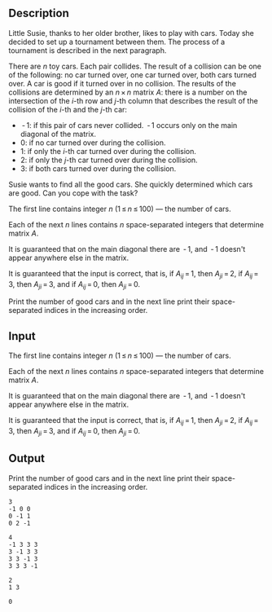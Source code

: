 ## Description

<div><p>Little Susie, thanks to her older brother, likes to play with cars. Today she decided to set up a tournament between them. The process of a tournament is described in the next paragraph.</p><p>There are <span class="tex-span"><i>n</i></span> toy cars. Each pair collides. The result of a collision can be one of the following: no car turned over, one car turned over, both cars turned over. A car is good if it turned over in no collision. The results of the collisions are determined by an <span class="tex-span"><i>n</i> × <i>n</i></span> matrix <span class="tex-span"><i>А</i></span>: there is a number on the intersection of the <span class="tex-span"><i>і</i></span>-th row and <span class="tex-span"><i>j</i></span>-th column that describes the result of the collision of the <span class="tex-span"><i>і</i></span>-th and the <span class="tex-span"><i>j</i></span>-th car: </p><ul> <li> <span class="tex-span"> - 1</span>: if this pair of cars never collided. <span class="tex-span"> - 1</span> occurs only on the main diagonal of the matrix. </li><li> <span class="tex-span">0</span>: if no car turned over during the collision. </li><li> <span class="tex-span">1</span>: if only the <span class="tex-span"><i>i</i></span>-th car turned over during the collision. </li><li> <span class="tex-span">2</span>: if only the <span class="tex-span"><i>j</i></span>-th car turned over during the collision. </li><li> <span class="tex-span">3</span>: if both cars turned over during the collision. </li></ul><p>Susie wants to find all the good cars. She quickly determined which cars are good. Can you cope with the task?</p></div><div class="input-specification"><p>The first line contains integer <span class="tex-span"><i>n</i></span> (<span class="tex-span">1 ≤ <i>n</i> ≤ 100</span>) — the number of cars.</p><p>Each of the next <span class="tex-span"><i>n</i></span> lines contains <span class="tex-span"><i>n</i></span> space-separated integers that determine matrix <span class="tex-span"><i>A</i></span>. </p><p>It is guaranteed that on the main diagonal there are <span class="tex-span"> - 1</span>, and <span class="tex-span"> - 1</span> doesn't appear anywhere else in the matrix.</p><p>It is guaranteed that the input is correct, that is, if <span class="tex-span"><i>A</i><sub class="lower-index"><i>ij</i></sub> = 1</span>, then <span class="tex-span"><i>A</i><sub class="lower-index"><i>ji</i></sub> = 2</span>, if <span class="tex-span"><i>A</i><sub class="lower-index"><i>ij</i></sub> = 3</span>, then <span class="tex-span"><i>A</i><sub class="lower-index"><i>ji</i></sub> = 3</span>, and if <span class="tex-span"><i>A</i><sub class="lower-index"><i>ij</i></sub> = 0</span>, then <span class="tex-span"><i>A</i><sub class="lower-index"><i>ji</i></sub> = 0</span>.</p></div><div class="output-specification"><p>Print the number of good cars and in the next line print their space-separated indices in the increasing order.</p></div>

## Input

<p>The first line contains integer <span class="tex-span"><i>n</i></span> (<span class="tex-span">1 ≤ <i>n</i> ≤ 100</span>) — the number of cars.</p><p>Each of the next <span class="tex-span"><i>n</i></span> lines contains <span class="tex-span"><i>n</i></span> space-separated integers that determine matrix <span class="tex-span"><i>A</i></span>. </p><p>It is guaranteed that on the main diagonal there are <span class="tex-span"> - 1</span>, and <span class="tex-span"> - 1</span> doesn't appear anywhere else in the matrix.</p><p>It is guaranteed that the input is correct, that is, if <span class="tex-span"><i>A</i><sub class="lower-index"><i>ij</i></sub> = 1</span>, then <span class="tex-span"><i>A</i><sub class="lower-index"><i>ji</i></sub> = 2</span>, if <span class="tex-span"><i>A</i><sub class="lower-index"><i>ij</i></sub> = 3</span>, then <span class="tex-span"><i>A</i><sub class="lower-index"><i>ji</i></sub> = 3</span>, and if <span class="tex-span"><i>A</i><sub class="lower-index"><i>ij</i></sub> = 0</span>, then <span class="tex-span"><i>A</i><sub class="lower-index"><i>ji</i></sub> = 0</span>.</p>

## Output

<p>Print the number of good cars and in the next line print their space-separated indices in the increasing order.</p>





```input1
3
-1 0 0
0 -1 1
0 2 -1

```




```input2
4
-1 3 3 3
3 -1 3 3
3 3 -1 3
3 3 3 -1

```




```output1
2
1 3
```




```output2
0

```


